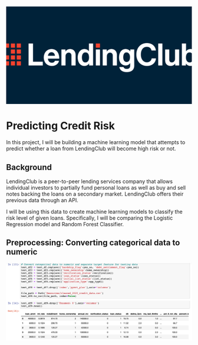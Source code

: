 ![LendingClub](images/Lending-club.png)

# Predicting Credit Risk

In this project, I will be building a machine learning model that attempts to predict whether a loan from LendingClub will become high risk or not. 

## Background

LendingClub is a peer-to-peer lending services company that allows individual investors to partially fund personal loans as well as buy and sell notes backing the loans on a secondary market. LendingClub offers their previous data through an API.

I will be using this data to create machine learning models to classify the risk level of given loans. Specifically, I will be comparing the Logistic Regression model and Random Forest Classifier.

## Preprocessing: Converting categorical data to numeric
![convert categorical data](images/Convert-categorical-data.png)
